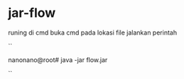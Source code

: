 # jar-flow


runing di cmd
buka cmd pada lokasi file
jalankan perintah


``

nanonano@root# java -jar flow.jar

``
